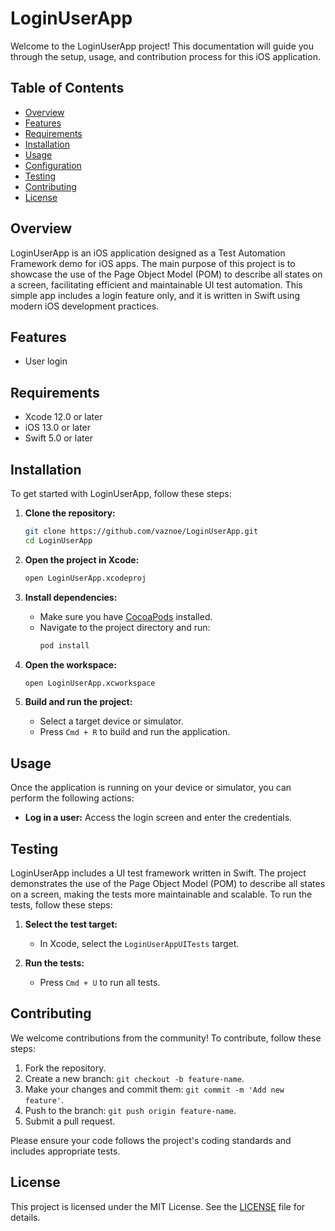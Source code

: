 # LoginUserApp

Welcome to the LoginUserApp project! This documentation will guide you through the setup, usage, and contribution process for this iOS application.

## Table of Contents
- [Overview](#overview)
- [Features](#features)
- [Requirements](#requirements)
- [Installation](#installation)
- [Usage](#usage)
- [Configuration](#configuration)
- [Testing](#testing)
- [Contributing](#contributing)
- [License](#license)

## Overview
LoginUserApp is an iOS application designed as a Test Automation Framework demo for iOS apps. The main purpose of this project is to showcase the use of the Page Object Model (POM) to describe all states on a screen, facilitating efficient and maintainable UI test automation. This simple app includes a login feature only, and it is written in Swift using modern iOS development practices.

## Features
- User login

## Requirements
- Xcode 12.0 or later
- iOS 13.0 or later
- Swift 5.0 or later

## Installation
To get started with LoginUserApp, follow these steps:

1. **Clone the repository:**
    ```sh
    git clone https://github.com/vaznoe/LoginUserApp.git
    cd LoginUserApp
    ```

2. **Open the project in Xcode:**
    ```sh
    open LoginUserApp.xcodeproj
    ```

3. **Install dependencies:**
    - Make sure you have [CocoaPods](https://cocoapods.org/) installed.
    - Navigate to the project directory and run:
        ```sh
        pod install
        ```

4. **Open the workspace:**
    ```sh
    open LoginUserApp.xcworkspace
    ```

5. **Build and run the project:**
    - Select a target device or simulator.
    - Press `Cmd + R` to build and run the application.

## Usage
Once the application is running on your device or simulator, you can perform the following actions:

- **Log in a user:** Access the login screen and enter the credentials.

## Testing
LoginUserApp includes a UI test framework written in Swift. The project demonstrates the use of the Page Object Model (POM) to describe all states on a screen, making the tests more maintainable and scalable. To run the tests, follow these steps:

1. **Select the test target:**
    - In Xcode, select the `LoginUserAppUITests` target.

2. **Run the tests:**
    - Press `Cmd + U` to run all tests.

## Contributing
We welcome contributions from the community! To contribute, follow these steps:

1. Fork the repository.
2. Create a new branch: `git checkout -b feature-name`.
3. Make your changes and commit them: `git commit -m 'Add new feature'`.
4. Push to the branch: `git push origin feature-name`.
5. Submit a pull request.

Please ensure your code follows the project's coding standards and includes appropriate tests.

## License
This project is licensed under the MIT License. See the [LICENSE](LICENSE) file for details.
